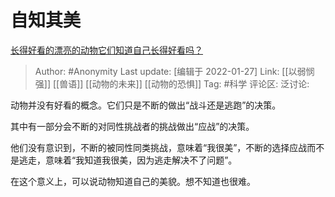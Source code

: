 # 自知其美
[长得好看的漂亮的动物它们知道自己长得好看吗？](https://www.zhihu.com/question/285076681/answer/443341404)

> Author: #Anonymity
> Last update: [编辑于 2022-01-27]
> Link: [[以弱悯强]] [[兽语]] [[动物的未来]] [[动物的恐惧]]
> Tag: #科学
> 评论区:
> 泛讨论:

动物并没有好看的概念。它们只是不断的做出“战斗还是逃跑”的决策。

其中有一部分会不断的对同性挑战者的挑战做出“应战”的决策。

他们没有意识到，不断的被同性同类挑战，意味着“我很美”，不断的选择应战而不是逃走，意味着“我知道我很美，因为逃走解决不了问题”。

在这个意义上，可以说动物知道自己的美貌。想不知道也很难。
